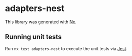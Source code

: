 # adapters-nest

This library was generated with [Nx](https://nx.dev).

## Running unit tests

Run `nx test adapters-nest` to execute the unit tests via [Jest](https://jestjs.io).
